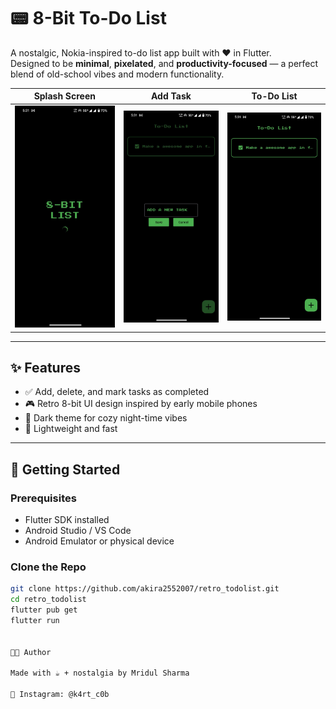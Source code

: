 # 📟 8-Bit To-Do List

A nostalgic, Nokia-inspired to-do list app built with ❤️ in Flutter.  
Designed to be **minimal**, **pixelated**, and **productivity-focused** — a perfect blend of old-school vibes and modern functionality.


| Splash Screen | Add Task | To-Do List |
|---------------|----------|------------|
| <img src="https://raw.githubusercontent.com/akira2552007/retro_todolist/main/assets/screenshots/splash.jpg" width="250"/> | <img src="https://raw.githubusercontent.com/akira2552007/retro_todolist/main/assets/screenshots/new_task.jpg" width="250"/> | <img src="https://raw.githubusercontent.com/akira2552007/retro_todolist/main/assets/screenshots/to_do_list_main.jpg" width="250"/> |

---

## ✨ Features

- ✅ Add, delete, and mark tasks as completed
- 🎮 Retro 8-bit UI design inspired by early mobile phones
- 🌙 Dark theme for cozy night-time vibes
- 💾 Lightweight and fast

---

## 🚀 Getting Started

### Prerequisites

- Flutter SDK installed
- Android Studio / VS Code
- Android Emulator or physical device

### Clone the Repo

```bash
git clone https://github.com/akira2552007/retro_todolist.git
cd retro_todolist
flutter pub get
flutter run


👨‍💻 Author

Made with ☕ + nostalgia by Mridul Sharma

📸 Instagram: @k4rt_c0b
